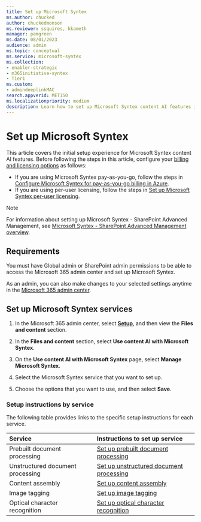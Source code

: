 ```yaml
---
title: Set up Microsoft Syntex
ms.author: chucked
author: chuckedmonson
ms.reviewer: ssquires, kkameth
manager: pamgreen
ms.date: 08/01/2023
audience: admin
ms.topic: conceptual
ms.service: microsoft-syntex
ms.collection: 
- enabler-strategic
- m365initiative-syntex
- Tier1
ms.custom: 
- admindeeplinkMAC
search.appverid: MET150
ms.localizationpriority: medium
description: Learn how to set up Microsoft Syntex content AI features in the Microsoft 365 admin center.
---
```


# Set up Microsoft Syntex

This article covers the initial setup experience for Microsoft Syntex content AI features. Before following the steps in this article, configure your [billing and licensing options](syntex-licensing.md) as follows:

- If you are using Microsoft Syntex pay-as-you-go, follow the steps in [Configure Microsoft Syntex for pay-as-you-go billing in Azure](syntex-azure-billing.md).
- If you are using per-user licensing, follow the steps in [Set up Microsoft Syntex per-user licensing](set-up-content-understanding.md).

> [!Note]
> For information about setting up Microsoft Syntex - SharePoint Advanced Management, see [Microsoft Syntex - SharePoint Advanced Management overview](/sharepoint/advanced-management).

## Requirements 

You must have Global admin or SharePoint admin permissions to be able to access the Microsoft 365 admin center and set up Microsoft Syntex.

As an admin, you can also make changes to your selected settings anytime in the <a href="https://go.microsoft.com/fwlink/p/?linkid=2024339" target="_blank">Microsoft 365 admin center</a>.

## Set up Microsoft Syntex services

1. In the Microsoft 365 admin center, select <a href="https://go.microsoft.com/fwlink/p/?linkid=2171997" target="_blank">**Setup**</a>, and then view the **Files and content** section.

2. In the **Files and content** section, select **Use content AI with Microsoft Syntex**.

3. On the **Use content AI with Microsoft Syntex** page, select **Manage Microsoft Syntex**.

4. Select the Microsoft Syntex service that you want to set up.

5. Choose the options that you want to use, and then select **Save**.

### Setup instructions by service

The following table provides links to the specific setup instructions for each service.

|Service |Instructions to set up service |
|:-------|:----------------------|
|Prebuilt document processing     | [Set up prebuilt document processing](prebuilt-setup.md) |
|Unstructured document processing | [Set up unstructured document processing](unstructured-setup.md) |
|Content assembly                 | [Set up content assembly](content-assembly-setup.md)  |
|Image tagging                    | [Set up image tagging](image-tagging-setup.md)  |
|Optical character recognition    | [Set up optical character recognition](ocr.md)  |
